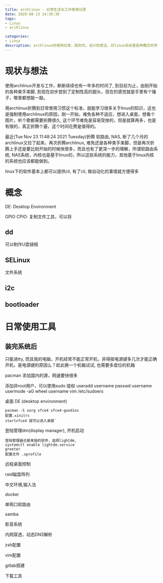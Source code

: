 ```yaml
---
title: archlinux - 日常生活与工作使用记录
date: 2020-08-13 14:39:30
tags:
- Linux
- archlinux

categories:
- Linux
description: archlinux的使用日常，踩的坑，设计的想法，对linux系统里各种概念的学习，都记录于此，以便于后续的整理
---
```


# 现状与想法

使用archlinux开发与工作，断断续续也有一年多的时间了, 到目前为止，由刚开始的各种束手束脚, 到现在初步尝到了定制性高的甜头，现在的感觉就是手里有个锤子，哪里都想敲一敲。

用archlinux折腾到日常使用习惯这个标准，就能学习很多关于linux的知识，这也是强制使用archlinux的原因，刚一开始，难免各种不适应，想进入桌面，想看个图片，听个歌都需要折腾很久, 这个环节难免是容易受挫的，但是就算再多，也是有限的，真正折腾个遍，这个时间花费是值得的。

最近(Tue Nov 23 11:48:24 2021 Tuesday)折腾 软路由, NAS, 断了几个月的archlinux又捡了起来，再次折腾archlinux, 难免还是各种束手束脚，但是再次折腾上手还是要比刚开始的时候快很多，而且也有了更深一步的理解，所谓软路由系统, NAS系统，内核也是基于linux的，所以这些系统的能力，其他基于linux内核的系统也应该都能做到。

linux下的软件基本上都可以提供cli, 有了cli, 做自动化的事情就方便得多

# 概念

DE: Desktop Environment

GPIO
CPIO: 复制文件工具，可以将

## dd

可以制作U盘镜相

## SELinux

文件系统

## i2c

## bootloader

# 日常使用工具

## 装完系统后
只能进tty, 而且我的电脑，开机经常不能正常开机，非得按电源键多几次才能正确开机，是电源键的原因么？趁此换一个机箱试试, 也需要多盘位的机箱

pacman 添加国内的源，网速要快很多

添加非root用户，可以使用sudo 提权
	useradd username
	passwd username
	usermode -aG wheel username
	vim /etc/sudoers


桌面 DE (desktop environment)

	pacman -S xorg xfce4 xfce4-goodies
	配置.xinitrc
	startxfce4 就可以进入桌面`

登陆管理dm(display manager), 开机启动

	登陆管理器也是单独的软件，选择lightdm, 
	systemctl enable lightdm.service
	greeter
	配置文件 .xprofile

远程桌面控制


raid磁盘阵列

中文环境,输入法

docker

单网口软路由

samba

影音系统

内网穿透，动态DNS解析

zsh配置

vim配置

gitlab搭建

下载工具
